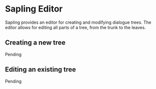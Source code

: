 <!--
# @markup markdown
# @title Using the Editor
-->
# Sapling Editor

Sapling provides an editor for creating and modifying dialogue trees. The editor
allows for editing all parts of a tree, from the trunk to the leaves.

## Creating a new tree

Pending

## Editing an existing tree

Pending
